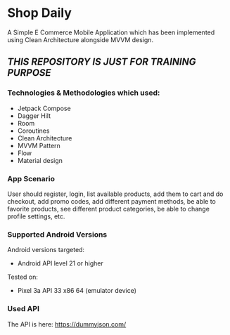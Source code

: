 # Shop Daily

A Simple E Commerce Mobile Application which has been implemented using Clean Architecture alongside MVVM design.

## ***THIS REPOSITORY IS JUST FOR TRAINING PURPOSE***

### Technologies & Methodologies which used:

- Jetpack Compose
- Dagger Hilt
- Room
- Coroutines
- Clean Architecture
- MVVM Pattern
- Flow
- Material design

### App Scenario
User should register, login, list available products,
add them to cart and do checkout, add promo codes,
add different payment methods, be able to favorite products,
see different product categories, be able to change profile settings, etc.

### Supported Android Versions
Android versions targeted:

- Android API level 21 or higher

Tested on:

- Pixel 3a API 33 x86 64 (emulator device)

### Used API
The API is here: https://dummyjson.com/